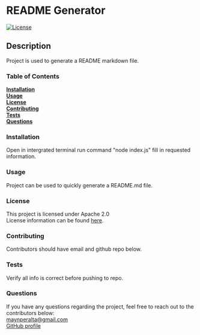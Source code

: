# README Generator
  [![License](https://img.shields.io/badge/License-Apache%202.0-blue.svg)](https://opensource.org/licenses/apache-2.0)
  ## Description
  Project is used to generate a README markdown file.

  ### Table of Contents
  [**Installation**](#installation)<br/>
  [**Usage**](#usage)<br/>
  [**License**](#license)<br/>
  [**Contributing**](#contributing)<br/>
  [**Tests**](#tests)<br/>
  [**Questions**](#questions)

  ### Installation
  Open in intergrated terminal run command "node index.js" fill in requested information.

  ### Usage
  Project can be used to quickly generate a README.md file.

  ### License
  This project is licensed under Apache 2.0<br/>
  License information can be found [here](https://opensource.org/licenses/apache-2.0).

  ### Contributing
  Contributors should have email and github repo below.

  ### Tests
  Verify all info is correct before pushing to repo.

  ### Questions
  If you have any questions regarding the project, feel free to reach out to the contributors below: <br/>
  <maynperalta@gmail.com> <br/>
  [GitHub profile](https://github.com/maynperalta)

